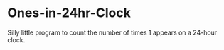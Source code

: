 # Ones-in-24hr-Clock
Silly little program to count the number of times 1 appears on a 24-hour clock. 
